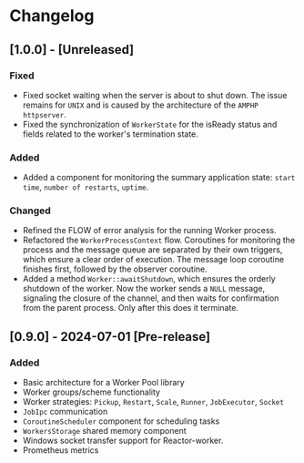 # Changelog

## [1.0.0] - [Unreleased]

### Fixed

- Fixed socket waiting when the server is about to shut down. 
The issue remains for `UNIX` and is caused by the architecture of the `AMPHP` `httpserver`.
- Fixed the synchronization of `WorkerState` for the isReady status and fields related to the worker's termination state.

### Added

- Added a component for monitoring the summary application state: `start time`, `number of restarts`, `uptime`.

### Changed

- Refined the FLOW of error analysis for the running Worker process.
- Refactored the `WorkerProcessContext` flow. Coroutines for monitoring the process and the message queue 
are separated by their own triggers, which ensure a clear order of execution. 
The message loop coroutine finishes first, followed by the observer coroutine.
- Added a method `Worker::awaitShutdown`, which ensures the orderly shutdown of the worker. 
Now the worker sends a `NULL` message, signaling the closure of the channel, 
and then waits for confirmation from the parent process. Only after this does it terminate.

## [0.9.0] - 2024-07-01 [Pre-release]

### Added

- Basic architecture for a Worker Pool library
- Worker groups/scheme functionality
- Worker strategies: `Pickup`, `Restart`, `Scale`, `Runner`, `JobExecutor`, `Socket` 
- `JobIpc` communication
- `CoroutineScheduler` component for scheduling tasks
- `WorkersStorage` shared memory component 
- Windows socket transfer support for Reactor-worker.
- Prometheus metrics
